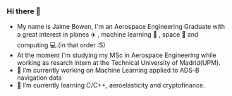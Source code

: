 ### Hi there 👋
- My name is Jaime Bowen, I'm an Aerospace Engineering Graduate with a great interest in  planes ✈️ , machine learning 🤖 , space 🚀 and computing 💻.(in that order :S)
- At the moment I'm studying my MSc in Aerospace Engineering while working as resarch intern  at the Technical University of Madrid(UPM).
- 🔭 I’m currently working on Machine Learning applied to ADS-B navigation data
- 🌱 I’m currently learning C/C++, aeroelasticity and cryptofinance.

<!--
**jaimebw/jaimebw** is a ✨ _special_ ✨ repository because its `README.md` (this file) appears on your GitHub profile.

Here are some ideas to get you started:

- 🔭 I’m currently working on ...
- 🌱 I’m currently learning ...
- 👯 I’m looking to collaborate on ...
- 🤔 I’m looking for help with ...
- 💬 Ask me about ...
- 📫 How to reach me: ...
- 😄 Pronouns: ...
- ⚡ Fun fact: ...
-->
